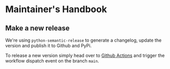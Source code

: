 # Maintainer's Handbook

## Make a new release

We're using `python-semantic-release` to generate a changelog, update the
version and publish it to Github and PyPi.

To release a new version simply head over to [Github
Actions](https://github.com/adfinis-sygroup/ebau-gwr/actions/workflows/release.yml)
and trigger the workflow dispatch event on the branch `main`.

